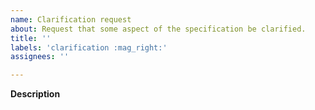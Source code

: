 ```yaml
---
name: Clarification request
about: Request that some aspect of the specification be clarified.
title: ''
labels: 'clarification :mag_right:'
assignees: ''

---
```


**Description**

<!-- please describe the requested clarification here -->


